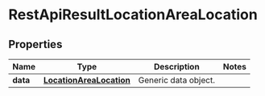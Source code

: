 
# RestApiResultLocationAreaLocation

## Properties
Name | Type | Description | Notes
------------ | ------------- | ------------- | -------------
**data** | [**LocationAreaLocation**](LocationAreaLocation.md) | Generic data object. | 



